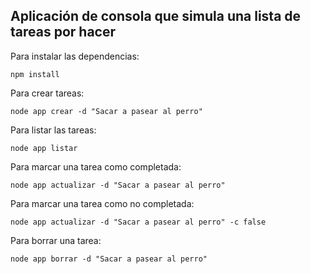 ## Aplicación de consola que simula una lista de tareas por hacer

Para instalar las dependencias:
```
npm install
```

Para crear tareas:
```
node app crear -d "Sacar a pasear al perro"
```

Para listar las tareas:
```
node app listar
```

Para marcar una tarea como completada:
```
node app actualizar -d "Sacar a pasear al perro"
```

Para marcar una tarea como no completada:
```
node app actualizar -d "Sacar a pasear al perro" -c false
```

Para borrar una tarea:
```
node app borrar -d "Sacar a pasear al perro"
```